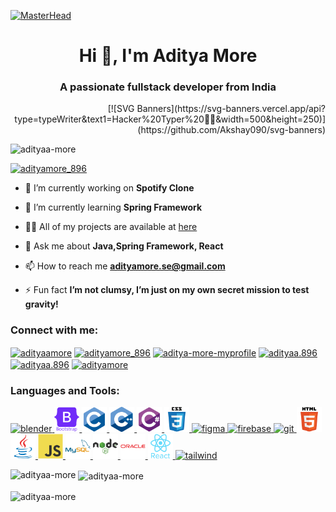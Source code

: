 [![MasterHead](https://engineering.giphy.com/wp-content/uploads/2017/06/api.gif)](https://trace-ip.netlify.app/)
<h1 align="center">Hi 👋, I'm Aditya More</h1>
<h3 align="center">A passionate fullstack developer from India</h3>
<div align="right" width="500">[![SVG Banners](https://svg-banners.vercel.app/api?type=typeWriter&text1=Hacker%20Typer%20👨‍💻&width=500&height=250)](https://github.com/Akshay090/svg-banners)</div>

<p align="left"> <img src="https://komarev.com/ghpvc/?username=adityaa-more&label=Profile%20views&color=0e75b6&style=flat" alt="adityaa-more" /> </p>



<p align="left"> <a href="https://twitter.com/adityamore_896" target="blank"><img src="https://img.shields.io/twitter/follow/adityamore_896?logo=twitter&style=for-the-badge" alt="adityamore_896" /></a> </p>

- 🔭 I’m currently working on **Spotify Clone**

- 🌱 I’m currently learning **Spring Framework**

- 👨‍💻 All of my projects are available at [here](https://aditya-more-my-portfolio.netlify.app/)

- 💬 Ask me about **Java,Spring Framework, React**

- 📫 How to reach me **adityamore.se@gmail.com**

- ⚡ Fun fact **I’m not clumsy, I’m just on my own secret mission to test gravity!**

<h3 align="left">Connect with me:</h3>
<p align="left">
<a href="https://dev.to/adityaamore" target="blank"><img align="center" src="https://raw.githubusercontent.com/rahuldkjain/github-profile-readme-generator/master/src/images/icons/Social/devto.svg" alt="adityaamore" height="30" width="40" /></a>
<a href="https://twitter.com/adityamore_896" target="blank"><img align="center" src="https://raw.githubusercontent.com/rahuldkjain/github-profile-readme-generator/master/src/images/icons/Social/twitter.svg" alt="adityamore_896" height="30" width="40" /></a>
<a href="https://linkedin.com/in/aditya-more-myprofile" target="blank"><img align="center" src="https://raw.githubusercontent.com/rahuldkjain/github-profile-readme-generator/master/src/images/icons/Social/linked-in-alt.svg" alt="aditya-more-myprofile" height="30" width="40" /></a>
<a href="https://codesandbox.com/adityaa.896" target="blank"><img align="center" src="https://raw.githubusercontent.com/rahuldkjain/github-profile-readme-generator/master/src/images/icons/Social/codesandbox.svg" alt="adityaa.896" height="30" width="40" /></a>
<a href="https://instagram.com/adityaa.896" target="blank"><img align="center" src="https://raw.githubusercontent.com/rahuldkjain/github-profile-readme-generator/master/src/images/icons/Social/instagram.svg" alt="adityaa.896" height="30" width="40" /></a>
<a href="https://hashnode.com/@adityamore" target="blank"><img align="center" src="https://raw.githubusercontent.com/rahuldkjain/github-profile-readme-generator/master/src/images/icons/Social/hashnode.svg" alt="adityamore" height="30" width="40" /></a>
</p>

<h3 align="left">Languages and Tools:</h3>
<p align="left"> <a href="https://www.blender.org/" target="_blank" rel="noreferrer"> <img src="https://download.blender.org/branding/community/blender_community_badge_white.svg" alt="blender" width="40" height="40"/> </a> <a href="https://getbootstrap.com" target="_blank" rel="noreferrer"> <img src="https://raw.githubusercontent.com/devicons/devicon/master/icons/bootstrap/bootstrap-plain-wordmark.svg" alt="bootstrap" width="40" height="40"/> </a> <a href="https://www.cprogramming.com/" target="_blank" rel="noreferrer"> <img src="https://raw.githubusercontent.com/devicons/devicon/master/icons/c/c-original.svg" alt="c" width="40" height="40"/> </a> <a href="https://www.w3schools.com/cpp/" target="_blank" rel="noreferrer"> <img src="https://raw.githubusercontent.com/devicons/devicon/master/icons/cplusplus/cplusplus-original.svg" alt="cplusplus" width="40" height="40"/> </a> <a href="https://www.w3schools.com/cs/" target="_blank" rel="noreferrer"> <img src="https://raw.githubusercontent.com/devicons/devicon/master/icons/csharp/csharp-original.svg" alt="csharp" width="40" height="40"/> </a> <a href="https://www.w3schools.com/css/" target="_blank" rel="noreferrer"> <img src="https://raw.githubusercontent.com/devicons/devicon/master/icons/css3/css3-original-wordmark.svg" alt="css3" width="40" height="40"/> </a> <a href="https://www.figma.com/" target="_blank" rel="noreferrer"> <img src="https://www.vectorlogo.zone/logos/figma/figma-icon.svg" alt="figma" width="40" height="40"/> </a> <a href="https://firebase.google.com/" target="_blank" rel="noreferrer"> <img src="https://www.vectorlogo.zone/logos/firebase/firebase-icon.svg" alt="firebase" width="40" height="40"/> </a> <a href="https://git-scm.com/" target="_blank" rel="noreferrer"> <img src="https://www.vectorlogo.zone/logos/git-scm/git-scm-icon.svg" alt="git" width="40" height="40"/> </a> <a href="https://www.w3.org/html/" target="_blank" rel="noreferrer"> <img src="https://raw.githubusercontent.com/devicons/devicon/master/icons/html5/html5-original-wordmark.svg" alt="html5" width="40" height="40"/> </a> <a href="https://www.java.com" target="_blank" rel="noreferrer"> <img src="https://raw.githubusercontent.com/devicons/devicon/master/icons/java/java-original.svg" alt="java" width="40" height="40"/> </a> <a href="https://developer.mozilla.org/en-US/docs/Web/JavaScript" target="_blank" rel="noreferrer"> <img src="https://raw.githubusercontent.com/devicons/devicon/master/icons/javascript/javascript-original.svg" alt="javascript" width="40" height="40"/> </a> <a href="https://www.mysql.com/" target="_blank" rel="noreferrer"> <img src="https://raw.githubusercontent.com/devicons/devicon/master/icons/mysql/mysql-original-wordmark.svg" alt="mysql" width="40" height="40"/> </a> <a href="https://nodejs.org" target="_blank" rel="noreferrer"> <img src="https://raw.githubusercontent.com/devicons/devicon/master/icons/nodejs/nodejs-original-wordmark.svg" alt="nodejs" width="40" height="40"/> </a> <a href="https://www.oracle.com/" target="_blank" rel="noreferrer"> <img src="https://raw.githubusercontent.com/devicons/devicon/master/icons/oracle/oracle-original.svg" alt="oracle" width="40" height="40"/> </a> <a href="https://reactjs.org/" target="_blank" rel="noreferrer"> <img src="https://raw.githubusercontent.com/devicons/devicon/master/icons/react/react-original-wordmark.svg" alt="react" width="40" height="40"/> </a> <a href="https://tailwindcss.com/" target="_blank" rel="noreferrer"> <img src="https://www.vectorlogo.zone/logos/tailwindcss/tailwindcss-icon.svg" alt="tailwind" width="40" height="40"/> </a> </p>

<p><img align="left" src="https://github-readme-stats.vercel.app/api/top-langs?username=adityaa-more&show_icons=true&locale=en&layout=compact" alt="adityaa-more" /></p>

<p>&nbsp;<img align="center" src="https://github-readme-stats.vercel.app/api?username=adityaa-more&show_icons=true&locale=en" alt="adityaa-more" /></p>

<p><img align="center" src="https://github-readme-streak-stats.herokuapp.com/?user=adityaa-more&" alt="adityaa-more" /></p>
